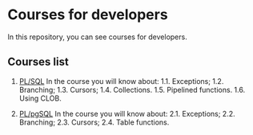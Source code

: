# Courses for developers

In this repository, you can see courses for developers.

## Courses list

1. [PL/SQL](./Oracle) In the course you will know about:
1.1. Exceptions;
1.2. Branching;
1.3. Cursors;
1.4. Collections.
1.5. Pipelined functions.
1.6. Using CLOB.

2. [PL/pgSQL](./PostgreSQL) In the course you will know about:
2.1. Exceptions;
2.2. Branching;
2.3. Cursors;
2.4. Table functions.